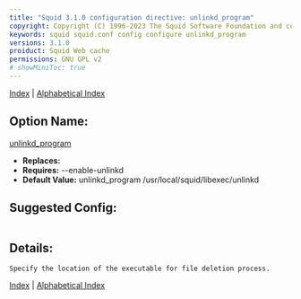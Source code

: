 ```yaml
---
title: "Squid 3.1.0 configuration directive: unlinkd_program"
copyright: Copyright (C) 1996-2023 The Squid Software Foundation and contributors
keywords: squid squid.conf config configure unlinkd_program
versions: 3.1.0
proiduct: Squid Web cache
permissions: GNU GPL v2
# showMiniToc: true
---
```

[Index](index#toc_unlinkd_program) | [Alphabetical Index](index_all#toc_unlinkd_program)

## Option Name:
[unlinkd_program](#unlinkd_program)
 * **Replaces:** 
 * **Requires:** --enable-unlinkd
 * **Default Value:** unlinkd_program /usr/local/squid/libexec/unlinkd


## Suggested Config:
```plaintext

```

## Details:

	Specify the location of the executable for file deletion process.



[Index](index#toc_unlinkd_program) | [Alphabetical Index](index_all#toc_unlinkd_program)


